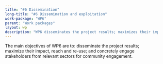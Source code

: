 ```yaml
---
title: "#6 Dissemination"
long-title: "#6 Dissemination and exploitation"
work-package: "WP6"
parent: "Work packages"
layout: wp
description: "WP6 disseminates the project results; maximizes their impact, reach and re-use; and concretely engage stakeholders from relevant sectors."
--- 
```

The main objectives of WP6 are to: disseminate the project results; maximize their impact, reach and re-use; and concretely engage stakeholders from relevant sectors for community engagement. 
